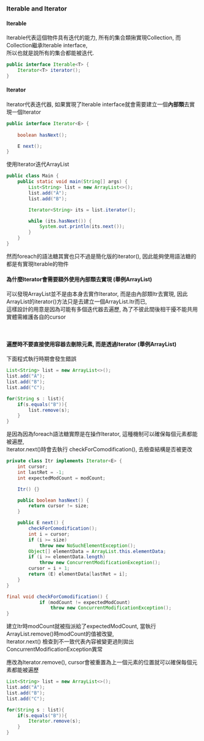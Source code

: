 ### Iterable and Iterator

#### Iterable
Iterable代表這個物件具有迭代的能力, 所有的集合類揪實現Collection, 而Collection繼承Iterable interface, <br>
所以也就是說所有的集合都能被迭代. <br>

```java
public interface Iterable<T> {
    Iterator<T> iterator();
}
```

#### Iterator
Iterator代表迭代器, 如果實現了Iterable interface就會需要建立一個**內部類**去實現一個Iterator
```java
public interface Iterator<E> {
    
    boolean hasNext();

    E next();
}
```
使用Iterator迭代ArrayList 
```java
public class Main {
    public static void main(String[] args) {
        List<String> list = new ArrayList<>();
        list.add("A");
        list.add("B");

        Iterator<String> its = list.iterator();

        while (its.hasNext()) {
            System.out.println(its.next());
        }
    }
}
```

然而foreach的語法糖其實也只不過是簡化版的iterator(), 因此能夠使用語法糖的都是有實現Iterable的物件

#### 為什麼Iterator會需要額外使用內部類去實現 (舉例ArrayList)
可以發現ArrayList並不是由本身去實作Iterator, 而是由內部類Itr去實現, 因此ArrayList的iterator()方法只是去建立一個ArrayList.Itr而已, <br>
這樣設計的用意是因為可能有多個迭代器去遍歷, 為了不彼此間後相干擾不能共用實體需維護各自的cursor

<br>

#### 遍歷時不要直接使用容器去刪除元素, 而是透過Iterator (舉例ArrayList)
下面程式執行時期會發生錯誤
```java
List<String> list = new ArrayList<>();
list.add("A");
list.add("B");
list.add("C");

for(String s : list){
    if(s.equals("B")){
        list.remove(s);
    }
}
```
是因為因為foreach語法糖實際是在操作Iterator, 這種機制可以確保每個元素都能被遍歷, <br>
Iterator.next()時會去執行 checkForComodification(), 去檢查結構是否被更改

```java
private class Itr implements Iterator<E> {
    int cursor;
    int lastRet = -1;
    int expectedModCount = modCount;

    Itr() {}

    public boolean hasNext() {
        return cursor != size;
    }

    public E next() {
        checkForComodification();
        int i = cursor;
        if (i >= size)
            throw new NoSuchElementException();
        Object[] elementData = ArrayList.this.elementData;
        if (i >= elementData.length)
            throw new ConcurrentModificationException();
        cursor = i + 1;
        return (E) elementData[lastRet = i];
    }
}
```

```java
final void checkForComodification() {
            if (modCount != expectedModCount)
                throw new ConcurrentModificationException();
}
```

建立Itr時modCount就被指派給了expectedModCount, 當執行ArrayList.remove()時modCount的值被改變, <br>
Iterator.next() 檢查到不一致代表內容被變更過則拋出ConcurrentModificationException異常 <br>

應改為Iterator.remove(), cursor會被重置為上一個元素的位置就可以確保每個元素都能被遍歷
```java
List<String> list = new ArrayList<>();
list.add("A");
list.add("B");
list.add("C");

for(String s : list){
    if(s.equals("B")){
        Iterator.remove(s);
    }
}
```



